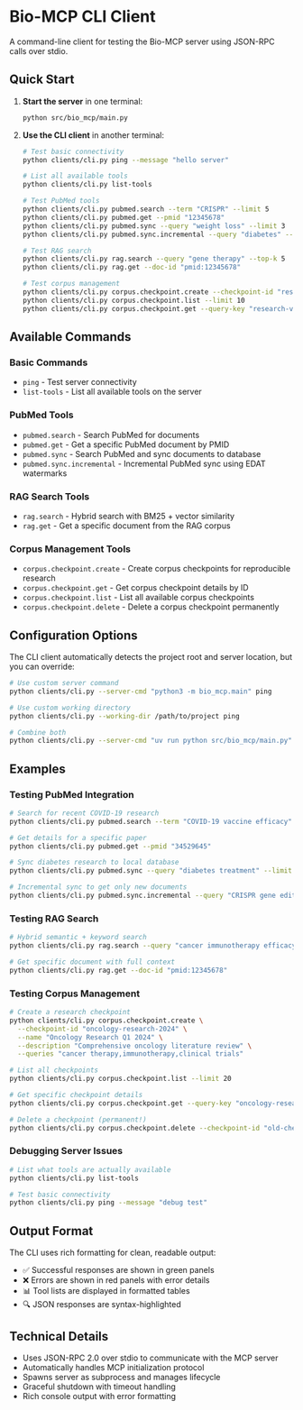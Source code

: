# Bio-MCP CLI Client

A command-line client for testing the Bio-MCP server using JSON-RPC calls over stdio.

## Quick Start

1. **Start the server** in one terminal:
   ```bash
   python src/bio_mcp/main.py
   ```

2. **Use the CLI client** in another terminal:
   ```bash
   # Test basic connectivity
   python clients/cli.py ping --message "hello server"
   
   # List all available tools
   python clients/cli.py list-tools
   
   # Test PubMed tools
   python clients/cli.py pubmed.search --term "CRISPR" --limit 5
   python clients/cli.py pubmed.get --pmid "12345678"
   python clients/cli.py pubmed.sync --query "weight loss" --limit 3
   python clients/cli.py pubmed.sync.incremental --query "diabetes" --limit 50
   
   # Test RAG search
   python clients/cli.py rag.search --query "gene therapy" --top-k 5
   python clients/cli.py rag.get --doc-id "pmid:12345678"
   
   # Test corpus management
   python clients/cli.py corpus.checkpoint.create --checkpoint-id "research-v1" --name "Initial Research Corpus"
   python clients/cli.py corpus.checkpoint.list --limit 10
   python clients/cli.py corpus.checkpoint.get --query-key "research-v1"
   ```

## Available Commands

### Basic Commands
- `ping` - Test server connectivity
- `list-tools` - List all available tools on the server

### PubMed Tools
- `pubmed.search` - Search PubMed for documents
- `pubmed.get` - Get a specific PubMed document by PMID
- `pubmed.sync` - Search PubMed and sync documents to database
- `pubmed.sync.incremental` - Incremental PubMed sync using EDAT watermarks

### RAG Search Tools
- `rag.search` - Hybrid search with BM25 + vector similarity
- `rag.get` - Get a specific document from the RAG corpus

### Corpus Management Tools
- `corpus.checkpoint.create` - Create corpus checkpoints for reproducible research
- `corpus.checkpoint.get` - Get corpus checkpoint details by ID
- `corpus.checkpoint.list` - List all available corpus checkpoints
- `corpus.checkpoint.delete` - Delete a corpus checkpoint permanently

## Configuration Options

The CLI client automatically detects the project root and server location, but you can override:

```bash
# Use custom server command
python clients/cli.py --server-cmd "python3 -m bio_mcp.main" ping

# Use custom working directory
python clients/cli.py --working-dir /path/to/project ping

# Combine both
python clients/cli.py --server-cmd "uv run python src/bio_mcp/main.py" --working-dir /custom/path ping
```

## Examples

### Testing PubMed Integration

```bash
# Search for recent COVID-19 research
python clients/cli.py pubmed.search --term "COVID-19 vaccine efficacy" --limit 10

# Get details for a specific paper
python clients/cli.py pubmed.get --pmid "34529645"

# Sync diabetes research to local database
python clients/cli.py pubmed.sync --query "diabetes treatment" --limit 20

# Incremental sync to get only new documents
python clients/cli.py pubmed.sync.incremental --query "CRISPR gene editing" --limit 100
```

### Testing RAG Search

```bash
# Hybrid semantic + keyword search
python clients/cli.py rag.search --query "cancer immunotherapy efficacy" --top-k 5

# Get specific document with full context
python clients/cli.py rag.get --doc-id "pmid:12345678"
```

### Testing Corpus Management

```bash
# Create a research checkpoint
python clients/cli.py corpus.checkpoint.create \
  --checkpoint-id "oncology-research-2024" \
  --name "Oncology Research Q1 2024" \
  --description "Comprehensive oncology literature review" \
  --queries "cancer therapy,immunotherapy,clinical trials"

# List all checkpoints
python clients/cli.py corpus.checkpoint.list --limit 20

# Get specific checkpoint details  
python clients/cli.py corpus.checkpoint.get --query-key "oncology-research-2024"

# Delete a checkpoint (permanent!)
python clients/cli.py corpus.checkpoint.delete --checkpoint-id "old-checkpoint-id"
```

### Debugging Server Issues

```bash
# List what tools are actually available
python clients/cli.py list-tools

# Test basic connectivity
python clients/cli.py ping --message "debug test"
```

## Output Format

The CLI uses rich formatting for clean, readable output:
- ✅ Successful responses are shown in green panels
- ❌ Errors are shown in red panels with error details
- 📊 Tool lists are displayed in formatted tables
- 🔍 JSON responses are syntax-highlighted

## Technical Details

- Uses JSON-RPC 2.0 over stdio to communicate with the MCP server
- Automatically handles MCP initialization protocol
- Spawns server as subprocess and manages lifecycle
- Graceful shutdown with timeout handling
- Rich console output with error formatting
